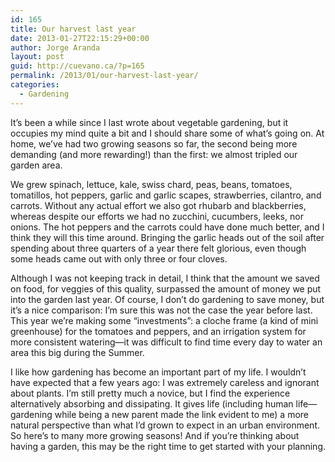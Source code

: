 ```yaml
---
id: 165
title: Our harvest last year
date: 2013-01-27T22:15:29+00:00
author: Jorge Aranda
layout: post
guid: http://cuevano.ca/?p=165
permalink: /2013/01/our-harvest-last-year/
categories:
  - Gardening
---
```

It&#8217;s been a while since I last wrote about vegetable gardening, but it occupies my mind quite a bit and I should share some of what&#8217;s going on. At home, we&#8217;ve had two growing seasons so far, the second being more demanding (and more rewarding!) than the first: we almost tripled our garden area.

We grew spinach, lettuce, kale, swiss chard, peas, beans, tomatoes, tomatillos, hot peppers, garlic and garlic scapes, strawberries, cilantro, and carrots. Without any actual effort we also got rhubarb and blackberries, whereas despite our efforts we had no zucchini, cucumbers, leeks, nor onions. The hot peppers and the carrots could have done much better, and I think they will this time around. Bringing the garlic heads out of the soil after spending about three quarters of a year there felt glorious, even though some heads came out with only three or four cloves.

Although I was not keeping track in detail, I think that the amount we saved on food, for veggies of this quality, surpassed the amount of money we put into the garden last year. Of course, I don&#8217;t do gardening to save money, but it&#8217;s a nice comparison: I&#8217;m sure this was not the case the year before last. This year we&#8217;re making some &#8220;investments&#8221;: a cloche frame (a kind of mini greenhouse) for the tomatoes and peppers, and an irrigation system for more consistent watering&#8212;it was difficult to find time every day to water an area this big during the Summer.

I like how gardening has become an important part of my life. I wouldn&#8217;t have expected that a few years ago: I was extremely careless and ignorant about plants. I&#8217;m still pretty much a novice, but I find the experience alternatively absorbing and dissipating. It gives life (including human life&#8212;gardening while being a new parent made the link evident to me) a more natural perspective than what I&#8217;d grown to expect in an urban environment. So here&#8217;s to many more growing seasons! And if you&#8217;re thinking about having a garden, this may be the right time to get started with your planning.